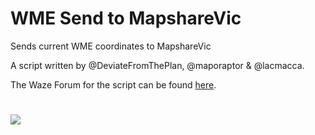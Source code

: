 # WME Send to MapshareVic
Sends current WME coordinates to MapshareVic

A script written by @DeviateFromThePlan, @maporaptor & @lacmacca.

The Waze Forum for the script can be found [here](https://www.waze.com/forum/viewtopic.php?t=402600).
#
[![](https://i.ibb.co/JzHFKzj/button-install-here.png)](https://github.com/DeviateFromThePlan/WME-Send-to-MapshareVic/releases/latest/download/WME-Send-to-MapshareVic.user.js)
